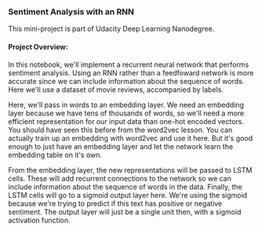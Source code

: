 ### Sentiment Analysis with an RNN

This mini-project is part of Udacity Deep Learning Nanodegree.

#### Project Overview:
In this notebook, we'll implement a recurrent neural network that performs sentiment analysis. Using an RNN rather than a feedfoward network is more accurate since we can include information about the sequence of words. Here we'll use a dataset of movie reviews, accompanied by labels.

Here, we'll pass in words to an embedding layer. We need an embedding layer because we have tens of thousands of words, so we'll need a more efficient representation for our input data than one-hot encoded vectors. You should have seen this before from the word2vec lesson. You can actually train up an embedding with word2vec and use it here. But it's good enough to just have an embedding layer and let the network learn the embedding table on it's own.

From the embedding layer, the new representations will be passed to LSTM cells. These will add recurrent connections to the network so we can include information about the sequence of words in the data. Finally, the LSTM cells will go to a sigmoid output layer here. We're using the sigmoid because we're trying to predict if this text has positive or negative sentiment. The output layer will just be a single unit then, with a sigmoid activation function.
